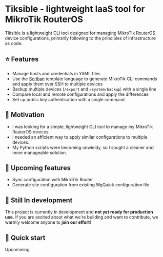 # Tiksible - lightweight IaaS tool for MikroTik RouterOS

Tiksible is a lightweight CLI tool designed for managing MikroTik RouterOS device configurations, primarily following to the principles of infrastructure as code.

## ⭐ Features
 - Manage hosts and credentials in YAML files
 - Use the [Scriban](https://github.com/scriban/scriban) template language to generate MikroTik CLI commands and apply them over SSH to multiple devices
 - Backup multiple devices (`/export` and `/system/backup`) with a single line
 - Compare local and remote configurations and apply the differences
 - Set up public key authentication with a single command

## 🧸 Motivation
 - I was looking for a simple, lightweight CLI tool to manage my MikroTik RouterOS devices.
 - I needed an efficient way to apply similar configurations to multiple devices.
 - My Python scripts were becoming unwieldy, so I sought a cleaner and more manageable solution.

## 🚀 Upcoming features
 - Sync configuration with MikroTik Router
 - Generate site configuration from existing WgQuick configuration file

## 🚧 Still In development

This project is currently in development and **not yet ready for production use**. If you are excited about what we're building and want to contribute, we warmly welcome anyone to **join our effort**! 

## 🔧 Quick start

Upcomming

